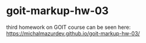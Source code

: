 # goit-markup-hw-03

third homework on GOIT course
can be seen here: https://michalmazurdev.github.io/goit-markup-hw-03/
